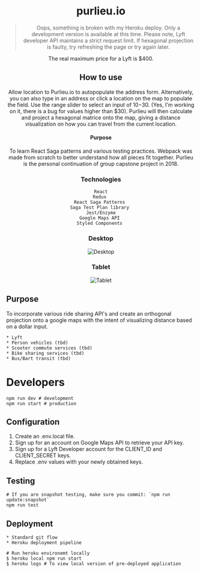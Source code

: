 <div align="center">

# purlieu.io

> Oops, something is broken with my Heroku deploy. Only a development version is available at this time. Please note, Lyft developer API maintains a strict request limit. If hexagonal projection is faulty, try refreshing the page or try again later. 


The real maximum price for a Lyft is $400.   

## How to use
Allow location to Purlieu.io to autopopulate the address form. Alternatively, you can also type in an address or click a location on the map to populate the field. Use the range slider to select an input of $10-$30. (Yes, I'm working on it, there is a bug for values higher than $30).  Purlieu will then calculate and project a hexagonal matrice onto the map, giving a distance visualization on how you can travel from the current location.  

#### Purpose
To learn React Saga patterns and various testing practices. Webpack was made from scratch to better understand how all pieces fit together.  Purlieu is the personal continuation of group capstone project in 2018.  

### Technologies 

```
React
Redux 
React Saga Patterns 
Saga Test Plan library 
Jest/Enzyme
Google Maps API 
Styled Components 
```


### Desktop
![Desktop](https://i.imgur.com/qBRKmHe.jpg)


### Tablet

![Tablet](https://i.imgur.com/vMoQwB8.png)

</div>

## Purpose
To incorporate various ride sharing API's and create an orthogonal projection onto a google maps with the intent of visualizing distance based on a dollar input.

```
* Lyft 
* Person vehicles (tbd)
* Scooter commute services (tbd)
* Bike sharing services (tbd)
* Bus/Bart transit (tbd)
```

# Developers
```
npm run dev # development 
npm run start # production 
```

## Configuration
1. Create an .env.local file.
2. Sign up for an account on Google Maps API to retrieve your API key.
3. Sign up for a Lyft Developer account for the CLIENT_ID and CLIENT_SECRET keys.
4. Replace .env values with your newly obtained keys.

## Testing 
```
# If you are snapshot testing, make sure you commit: `npm run update:snapshot`
npm run test 
```

## Deployment 
```
* Standard git flow 
* Heroku deployment pipeline 

# Run heroku environemt locally 
$ heroku local npm run start
$ heroku logs # To view local version of pre-deployed application 
```

